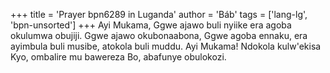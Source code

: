 +++
title = 'Prayer bpn6289 in Luganda'
author = 'Báb'
tags = ['lang-lg', 'bpn-unsorted']
+++
Ayi Mukama, Ggwe ajawo buli nyiike era agoba okulumwa obujiji.  Ggwe ajawo okubonaabona, Ggwe agoba ennaku, era ayimbula buli musibe, atokola buli muddu.  Ayi Mukama!  Ndokola kulw'ekisa Kyo, ombalire mu bawereza Bo, abafunye obulokozi.
